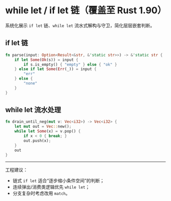 # while let / if let 链（覆盖至 Rust 1.90）

系统化展示 `if let` 链、`while let` 流水式解构与守卫，简化层层嵌套判断。

## if let 链

```rust
fn parse(input: Option<Result<&str, &'static str>>) -> &'static str {
    if let Some(Ok(s)) = input {
        if s.is_empty() { "empty" } else { "ok" }
    } else if let Some(Err(_)) = input {
        "err"
    } else {
        "none"
    }
}
```

## while let 流水处理

```rust
fn drain_until_neg(mut v: Vec<i32>) -> Vec<i32> {
    let mut out = Vec::new();
    while let Some(x) = v.pop() {
        if x < 0 { break; }
        out.push(x);
    }
    out
}
```

---

工程建议：

- 链式 `if let` 适合“逐步缩小条件空间”的判断；
- 连续弹出/消费类逻辑优先 `while let`；
- 分支复杂时考虑改用 `match`。

